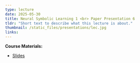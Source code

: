```yaml
---
type: lecture
date: 2025-05-30
title: Neural Symbolic Learning 1 <br> Paper Presentation 6
tldr: "Short text to describe what this lecture is about."
thumbnail: /static_files/presentations/lec.jpg
links: 
---
```

**Course Materials:**
- [Slides](https://ml-graph.github.io/winter-2025/static_files/presentations/slides/NS1.pdf)
